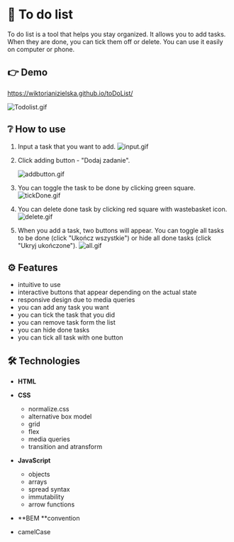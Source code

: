# 📝 To do list
To do list is a tool that helps you stay organized. It allows you to add tasks. When they are done, you can tick them off or delete. You can use it easily on computer or phone.

## 👉 Demo
https://wiktorianizielska.github.io/toDoList/

![Todolist.gif](https://i.postimg.cc/mZnBF7g8/Todolist.gif)

## ❔ How to use
1. Input a task that you want to add.
![input.gif](https://i.postimg.cc/3NntW1Qg/input.gif)

1. Click adding button - "Dodaj zadanie". 

    ![addbutton.gif](https://i.postimg.cc/sfwmYTbW/addbutton.gif)

1. You can toggle the task to be done by clicking green square.
![tickDone.gif](https://i.postimg.cc/Vv6jZc2C/tickDone.gif)

1. You can delete done task by clicking red square with wastebasket icon.
![delete.gif](https://i.postimg.cc/dth28w2M/delete.gif)

1. When you add a task, two buttons will appear. You can toggle all tasks to be done (click "Ukończ wszystkie") or hide all done tasks (click "Ukryj ukończone").
![all.gif](https://i.postimg.cc/Lsx3MTLf/all.gif)

## ⚙️ Features
- intuitive to use
- interactive buttons that appear depending on the actual state
- responsive design due to media queries
- you can add any task you want
- you can tick the task that you did
- you can remove task form the list
- you can hide done tasks
- you can tick all task with one button

## 🛠️ Technologies
- **HTML**

- **CSS**
  - normalize.css
  - alternative box model
  - grid
  - flex
  - media queries
  - transition and atransform

- **JavaScript**
  - objects
  - arrays
  - spread syntax
  - immutability
  - arrow functions

- **BEM **convention

- camelCase
